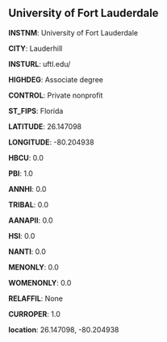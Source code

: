 
University of Fort Lauderdale
---
**INSTNM**: University of Fort Lauderdale

**CITY**: Lauderhill

**INSTURL**: uftl.edu/

**HIGHDEG**: Associate degree

**CONTROL**: Private nonprofit

**ST_FIPS**: Florida

**LATITUDE**: 26.147098

**LONGITUDE**: -80.204938

**HBCU**: 0.0

**PBI**: 1.0

**ANNHI**: 0.0

**TRIBAL**: 0.0

**AANAPII**: 0.0

**HSI**: 0.0

**NANTI**: 0.0

**MENONLY**: 0.0

**WOMENONLY**: 0.0

**RELAFFIL**: None

**CURROPER**: 1.0

**location**: 26.147098, -80.204938
